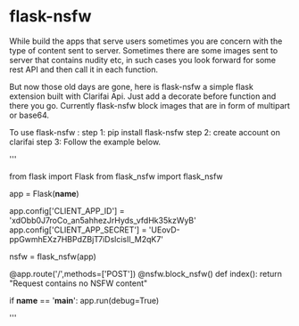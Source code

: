# flask-nsfw
While build the apps that serve users sometimes you are concern with the type of content sent to server. 
Sometimes there are some images sent to server that contains nudity etc, in such cases you look forward for some rest API and then call it in each function.

But now those old days are gone, here is flask-nsfw a simple flask extension built with Clarifai Api. Just add a decorate before function and there you go.
Currently flask-nsfw block images that are in form of multipart or base64.

To use flask-nsfw : 
step 1: pip install flask-nsfw
step 2: create account on clarifai
step 3: Follow the example below.

'''

from flask import Flask
from flask_nsfw import flask_nsfw

app = Flask(__name__)

app.config['CLIENT_APP_ID'] = 'xdObb0J7roCo_an5ahhezJrHyds_vfdHk35kzWyB'
app.config['CLIENT_APP_SECRET'] = 'UEovD-ppGwmhEXz7HBPdZBjT7iDslcisIl_M2qK7'


nsfw = flask_nsfw(app)

@app.route('/',methods=['POST'])
@nsfw.block_nsfw()
def index():
    return "Request contains no NSFW content"

if __name__ == '__main__':
    app.run(debug=True)


'''

